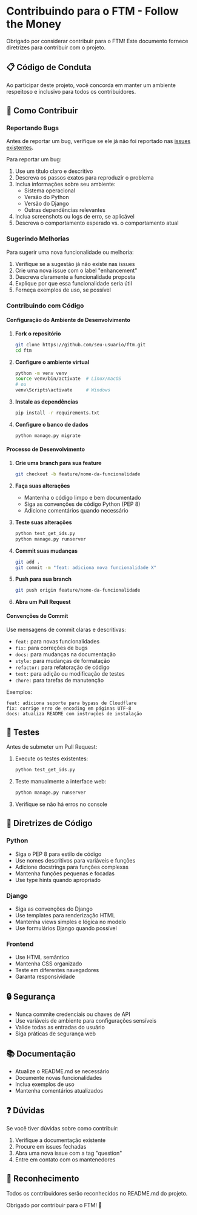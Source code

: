 # Contribuindo para o FTM - Follow the Money

Obrigado por considerar contribuir para o FTM! Este documento fornece diretrizes para contribuir com o projeto.

## 📋 Código de Conduta

Ao participar deste projeto, você concorda em manter um ambiente respeitoso e inclusivo para todos os contribuidores.

## 🚀 Como Contribuir

### Reportando Bugs

Antes de reportar um bug, verifique se ele já não foi reportado nas [issues existentes](https://github.com/seu-usuario/ftm/issues).

Para reportar um bug:

1. Use um título claro e descritivo
2. Descreva os passos exatos para reproduzir o problema
3. Inclua informações sobre seu ambiente:
   - Sistema operacional
   - Versão do Python
   - Versão do Django
   - Outras dependências relevantes
4. Inclua screenshots ou logs de erro, se aplicável
5. Descreva o comportamento esperado vs. o comportamento atual

### Sugerindo Melhorias

Para sugerir uma nova funcionalidade ou melhoria:

1. Verifique se a sugestão já não existe nas issues
2. Crie uma nova issue com o label "enhancement"
3. Descreva claramente a funcionalidade proposta
4. Explique por que essa funcionalidade seria útil
5. Forneça exemplos de uso, se possível

### Contribuindo com Código

#### Configuração do Ambiente de Desenvolvimento

1. **Fork o repositório**
   ```bash
   git clone https://github.com/seu-usuario/ftm.git
   cd ftm
   ```

2. **Configure o ambiente virtual**
   ```bash
   python -m venv venv
   source venv/bin/activate  # Linux/macOS
   # ou
   venv\Scripts\activate     # Windows
   ```

3. **Instale as dependências**
   ```bash
   pip install -r requirements.txt
   ```

4. **Configure o banco de dados**
   ```bash
   python manage.py migrate
   ```

#### Processo de Desenvolvimento

1. **Crie uma branch para sua feature**
   ```bash
   git checkout -b feature/nome-da-funcionalidade
   ```

2. **Faça suas alterações**
   - Mantenha o código limpo e bem documentado
   - Siga as convenções de código Python (PEP 8)
   - Adicione comentários quando necessário

3. **Teste suas alterações**
   ```bash
   python test_get_ids.py
   python manage.py runserver
   ```

4. **Commit suas mudanças**
   ```bash
   git add .
   git commit -m "feat: adiciona nova funcionalidade X"
   ```

5. **Push para sua branch**
   ```bash
   git push origin feature/nome-da-funcionalidade
   ```

6. **Abra um Pull Request**

#### Convenções de Commit

Use mensagens de commit claras e descritivas:

- `feat:` para novas funcionalidades
- `fix:` para correções de bugs
- `docs:` para mudanças na documentação
- `style:` para mudanças de formatação
- `refactor:` para refatoração de código
- `test:` para adição ou modificação de testes
- `chore:` para tarefas de manutenção

Exemplos:
```
feat: adiciona suporte para bypass de Cloudflare
fix: corrige erro de encoding em páginas UTF-8
docs: atualiza README com instruções de instalação
```

## 🧪 Testes

Antes de submeter um Pull Request:

1. Execute os testes existentes:
   ```bash
   python test_get_ids.py
   ```

2. Teste manualmente a interface web:
   ```bash
   python manage.py runserver
   ```

3. Verifique se não há erros no console

## 📝 Diretrizes de Código

### Python

- Siga o PEP 8 para estilo de código
- Use nomes descritivos para variáveis e funções
- Adicione docstrings para funções complexas
- Mantenha funções pequenas e focadas
- Use type hints quando apropriado

### Django

- Siga as convenções do Django
- Use templates para renderização HTML
- Mantenha views simples e lógica no modelo
- Use formulários Django quando possível

### Frontend

- Use HTML semântico
- Mantenha CSS organizado
- Teste em diferentes navegadores
- Garanta responsividade

## 🔒 Segurança

- Nunca commite credenciais ou chaves de API
- Use variáveis de ambiente para configurações sensíveis
- Valide todas as entradas do usuário
- Siga práticas de segurança web

## 📚 Documentação

- Atualize o README.md se necessário
- Documente novas funcionalidades
- Inclua exemplos de uso
- Mantenha comentários atualizados

## ❓ Dúvidas

Se você tiver dúvidas sobre como contribuir:

1. Verifique a documentação existente
2. Procure em issues fechadas
3. Abra uma nova issue com a tag "question"
4. Entre em contato com os mantenedores

## 🙏 Reconhecimento

Todos os contribuidores serão reconhecidos no README.md do projeto.

Obrigado por contribuir para o FTM! 🚀
